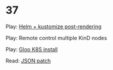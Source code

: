 # 37

Play: [Helm + kustomize post-rendering](https://github.com/thomastaylor312/advanced-helm-demos/tree/master/post-render)

Play: Remote control multiple KinD nodes

Play: [Gloo K8S install](https://docs.solo.io/gloo-edge/latest/installation/gateway/kubernetes/)

Read: [JSON patch](http://jsonpatch.com/)

